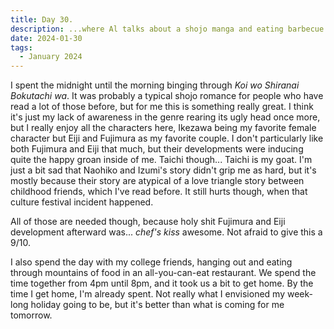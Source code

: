 ```yaml
---
title: Day 30.
description: ...where Al talks about a shojo manga and eating barbecue.
date: 2024-01-30
tags: 
  - January 2024
---
```


I spent the midnight until the morning binging through *Koi wo Shiranai Bokutachi wa*. It was probably a typical shojo romance for people who have read a lot of those before, but for me this is something really great. I think it's just my lack of awareness in the genre rearing its ugly head once more, but I really enjoy all the characters here, Ikezawa being my favorite female character but Eiji and Fujimura as my favorite couple. I don't particularly like both Fujimura and Eiji that much, but their developments were inducing quite the happy groan inside of me. Taichi though... Taichi is my goat. I'm just a bit sad that Naohiko and Izumi's story didn't grip me as hard, but it's mostly because their story are atypical of a love triangle story between childhood friends, which I've read before. It still hurts though, when that culture festival incident happened.

All of those are needed though, because holy shit Fujimura and Eiji development afterward was... *chef's kiss* awesome. Not afraid to give this a 9/10.

I also spend the day with my college friends, hanging out and eating through mountains of food in an all-you-can-eat restaurant. We spend the time together from 4pm until 8pm, and it took us a bit to get home. By the time I get home, I'm already spent. Not really what I envisioned my week-long holiday going to be, but it's better than what is coming for me tomorrow.